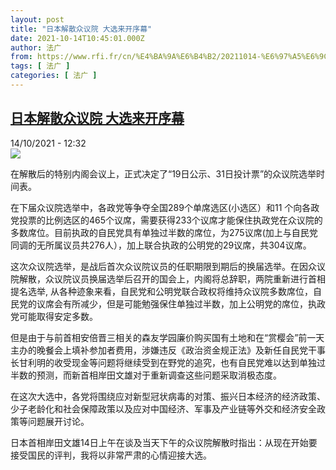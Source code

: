 ```yaml
---
layout: post
title: "日本解散众议院 大选来开序幕"
date: 2021-10-14T10:45:01.000Z
author: 法广
from: https://www.rfi.fr/cn/%E4%BA%9A%E6%B4%B2/20211014-%E6%97%A5%E6%9C%AC%E8%A7%A3%E6%95%A3%E4%BC%97%E8%AE%AE%E9%99%A2-%E5%A4%A7%E9%80%89%E6%9D%A5%E5%BC%80%E5%BA%8F%E5%B9%95
tags: [ 法广 ]
categories: [ 法广 ]
---
```

<!--1634208301000-->
[日本解散众议院 大选来开序幕](https://www.rfi.fr/cn/%E4%BA%9A%E6%B4%B2/20211014-%E6%97%A5%E6%9C%AC%E8%A7%A3%E6%95%A3%E4%BC%97%E8%AE%AE%E9%99%A2-%E5%A4%A7%E9%80%89%E6%9D%A5%E5%BC%80%E5%BA%8F%E5%B9%95)
------

<div>
<div>14/10/2021 - 12:32</div><img src="https://s.rfi.fr/media/display/c6778e3a-2cd9-11ec-8604-005056bfb2b6/2021-10-14T053939Z_275327146_RC2H9Q959QAL_RTRMADP_3_JAPAN-ELECTION.JPG"><div >                    <p>在解散后的特别内阁会议上，正式决定了“19日公示、31日投计票”的众议院选举时间表。</p><p>在下届众议院选举中，各政党等争夺全国289个单席选区(小选区）和11 个向各政党投票的比例选区的465个议席，需要获得233个议席才能保住执政党在众议院的多数席位。目前执政的自民党具有单独过半数的席位，为275议席(加上与自民党同调的无所属议员共276人），加上联合执政的公明党的29议席，共304议席。</p><p>这次众议院选举，是战后首次众议院议员的任职期限到期后的换届选举。在因众议院解散，众议院议员换届选举后召开的国会上，内阁将总辞职，两院重新进行首相提名选举, 从各种迹象来看，自民党和公明党联合政权将维持众议院多数席位，自民党的议席会有所减少，但是可能勉强保住单独过半数，加上公明党的席位，执政党可能取得安定多数。</p><p>但是由于与前首相安倍晋三相关的森友学园廉价购买国有土地和在“赏樱会”前一天主办的晚餐会上填补参加者费用，涉嫌违反《政治资金规正法》及新任自民党干事长甘利明的收受现金等问题将继续受到在野党的追究，也有自民党难以达到单独过半数的预测，而新首相岸田文雄对于重新调查这些问题采取消极态度。</p><p>在这次大选中，各党将围绕应对新型冠状病毒的对策、振兴日本经济的经济政策、少子老龄化和社会保障政策以及应对中国经济、军事及产业链等外交和经济安全政策等问题展开讨论。</p><p>日本首相岸田文雄14日上午在谈及当天下午的众议院解散时指出：从现在开始要接受国民的评判，我将以非常严肃的心情迎接大选。</p>                                            <div data-selfpromo-newsletter>    </div>    <div data-selfpromo-app>    </div>                </div>
</div>
